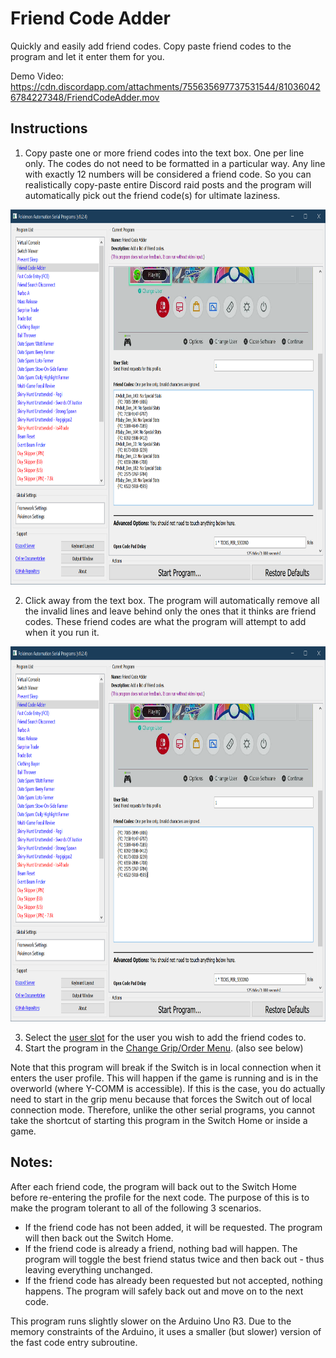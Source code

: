 # Friend Code Adder

Quickly and easily add friend codes. Copy paste friend codes to the program and let it enter them for you.

Demo Video: https://cdn.discordapp.com/attachments/755635697737531544/810360426784227348/FriendCodeAdder.mov

## Instructions

1. Copy paste one or more friend codes into the text box. One per line only. The codes do not need to be formatted in a particular way. Any line with exactly 12 numbers will be considered a friend code. So you can realistically copy-paste entire Discord raid posts and the program will automatically pick out the friend code(s) for ultimate laziness.

<img src="images/friend-code-adder-0.png" height="600">

2. Click away from the text box. The program will automatically remove all the invalid lines and leave behind only the ones that it thinks are friend codes. These friend codes are what the program will attempt to add when it you run it.

<img src="images/friend-code-adder-1.png" height="600">

3. Select the [user slot](../Appendix/UserSlotNumber.md) for the user you wish to add the friend codes to.
4. Start the program in the [Change Grip/Order Menu](../Appendix/ChangeGripOrderMenu.md). (also see below)

Note that this program will break if the Switch is in local connection when it enters the user profile. This will happen if the game is running and is in the overworld (where Y-COMM is accessible). If this is the case, you do actually need to start in the grip menu because that forces the Switch out of local connection mode. Therefore, unlike the other serial programs, you cannot take the shortcut of starting this program in the Switch Home or inside a game.

## Notes:

After each friend code, the program will back out to the Switch Home before re-entering the profile for the next code. The purpose of this is to make the program tolerant to all of the following 3 scenarios.

- If the friend code has not been added, it will be requested. The program will then back out the Switch Home.
- If the friend code is already a friend, nothing bad will happen. The program will toggle the best friend status twice and then back out - thus leaving everything unchanged.
- If the friend code has already been requested but not accepted, nothing happens. The program will safely back out and move on to the next code.

This program runs slightly slower on the Arduino Uno R3. Due to the memory constraints of the Arduino, it uses a smaller (but slower) version of the fast code entry subroutine.
